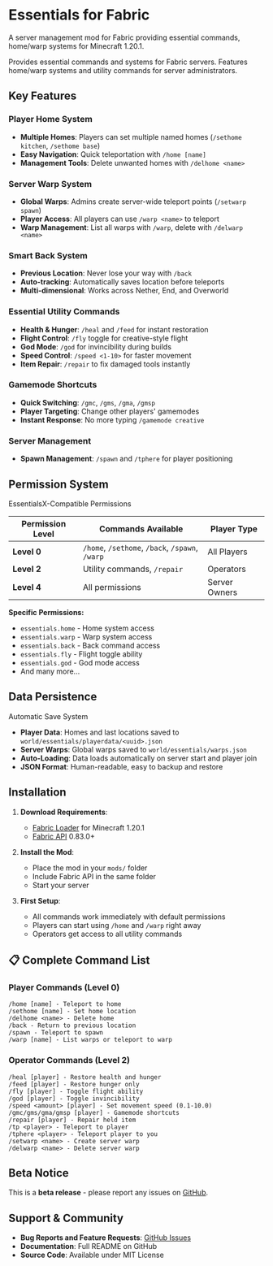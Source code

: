# Essentials for Fabric

A server management mod for Fabric providing essential commands, home/warp systems for Minecraft 1.20.1.

Provides essential commands and systems for Fabric servers. Features home/warp systems and utility commands for server administrators.

## Key Features

### Player Home System
- **Multiple Homes**: Players can set multiple named homes (`/sethome kitchen`, `/sethome base`)
- **Easy Navigation**: Quick teleportation with `/home [name]`
- **Management Tools**: Delete unwanted homes with `/delhome <name>`

### Server Warp System 
- **Global Warps**: Admins create server-wide teleport points (`/setwarp spawn`)
- **Player Access**: All players can use `/warp <name>` to teleport
- **Warp Management**: List all warps with `/warp`, delete with `/delwarp <name>`

### Smart Back System
- **Previous Location**: Never lose your way with `/back`
- **Auto-tracking**: Automatically saves location before teleports
- **Multi-dimensional**: Works across Nether, End, and Overworld

### Essential Utility Commands
- **Health & Hunger**: `/heal` and `/feed` for instant restoration
- **Flight Control**: `/fly` toggle for creative-style flight
- **God Mode**: `/god` for invincibility during builds
- **Speed Control**: `/speed <1-10>` for faster movement
- **Item Repair**: `/repair` to fix damaged tools instantly

### Gamemode Shortcuts
- **Quick Switching**: `/gmc`, `/gms`, `/gma`, `/gmsp`
- **Player Targeting**: Change other players' gamemodes
- **Instant Response**: No more typing `/gamemode creative`

### Server Management
- **Spawn Management**: `/spawn` and `/tphere` for player positioning


## Permission System

EssentialsX-Compatible Permissions

| Permission Level | Commands Available | Player Type |
|------------------|-------------------|-------------|
| **Level 0** | `/home`, `/sethome`, `/back`, `/spawn`, `/warp` | All Players |
| **Level 2** | Utility commands, `/repair` | Operators |
| **Level 4** | All permissions | Server Owners |

**Specific Permissions:**
- `essentials.home` - Home system access
- `essentials.warp` - Warp system access  
- `essentials.back` - Back command access
- `essentials.fly` - Flight toggle ability
- `essentials.god` - God mode access
- And many more...

## Data Persistence

Automatic Save System
- **Player Data**: Homes and last locations saved to `world/essentials/playerdata/<uuid>.json`
- **Server Warps**: Global warps saved to `world/essentials/warps.json`
- **Auto-Loading**: Data loads automatically on server start and player join
- **JSON Format**: Human-readable, easy to backup and restore

## Installation

1. **Download Requirements**:
   - [Fabric Loader](https://fabricmc.net/use/) for Minecraft 1.20.1
   - [Fabric API](https://modrinth.com/mod/fabric-api) 0.83.0+

2. **Install the Mod**:
   - Place the mod in your `mods/` folder
   - Include Fabric API in the same folder
   - Start your server

3. **First Setup**:
   - All commands work immediately with default permissions
   - Players can start using `/home` and `/warp` right away
   - Operators get access to all utility commands

## 📋 Complete Command List

### **Player Commands (Level 0)**
```
/home [name] - Teleport to home
/sethome [name] - Set home location  
/delhome <name> - Delete home
/back - Return to previous location
/spawn - Teleport to spawn
/warp [name] - List warps or teleport to warp
```

### **Operator Commands (Level 2)**
```
/heal [player] - Restore health and hunger
/feed [player] - Restore hunger only
/fly [player] - Toggle flight ability
/god [player] - Toggle invincibility
/speed <amount> [player] - Set movement speed (0.1-10.0)
/gmc/gms/gma/gmsp [player] - Gamemode shortcuts
/repair [player] - Repair held item
/tp <player> - Teleport to player
/tphere <player> - Teleport player to you
/setwarp <name> - Create server warp
/delwarp <name> - Delete server warp
```

## Beta Notice

This is a **beta release** - please report any issues on [GitHub](https://github.com/Parham125/essentials-for-fabric/issues). 

## Support & Community

- **Bug Reports and Feature Requests**: [GitHub Issues](https://github.com/Parham125/essentials-for-fabric/issues)
- **Documentation**: Full README on GitHub
- **Source Code**: Available under MIT License